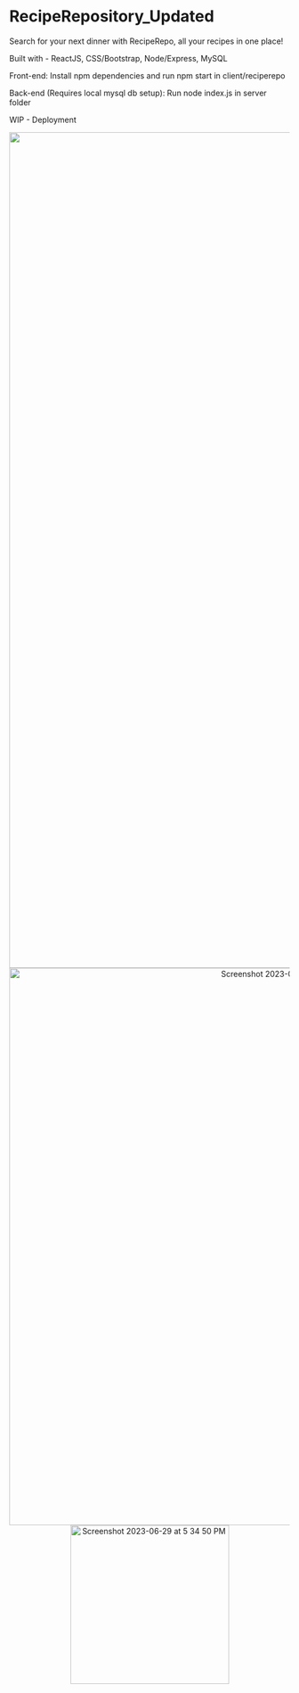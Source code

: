 # RecipeRepository_Updated

Search for your next dinner with RecipeRepo, all your recipes in one place!

Built with - ReactJS, CSS/Bootstrap, Node/Express, MySQL

Front-end:
Install npm dependencies and run npm start in client/reciperepo

Back-end (Requires local mysql db setup):
Run node index.js in server folder

WIP - Deployment


<p align="center">
  <img width="1500" alt="Screenshot 2023-06-29 at 5 34 20 PM" src="https://github.com/nickpritchyk/RecipeRepository_Updated/assets/62455273/c88b4f53-13d4-4085-a5a8-659e1d6907db">
  <img width="1000" alt="Screenshot 2023-06-29 at 5 50 01 PM" src="https://github.com/nickpritchyk/RecipeRepository_Updated/assets/62455273/8326c2df-1869-4417-88ae-e12008c07716">
  <img width="285" alt="Screenshot 2023-06-29 at 5 34 50 PM" src="https://github.com/nickpritchyk/RecipeRepository_Updated/assets/62455273/c06f4d2d-56ef-44a1-8f4d-73973801f7d1">
</p>

